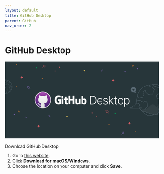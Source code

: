 ```yaml
---
layout: default
title: GitHub Desktop
parent: GitHub
nav_order: 2
---
```

 
# GitHub Desktop  
![GitHubDesktop](/assets/images/ghdesktop.png) 

Download GitHub Desktop
1.	Go to [this website](https://desktop.github.com/ ).
2.	Click **Download for macOS/Windows**.
3.	Choose the location on your computer and click **Save**.
